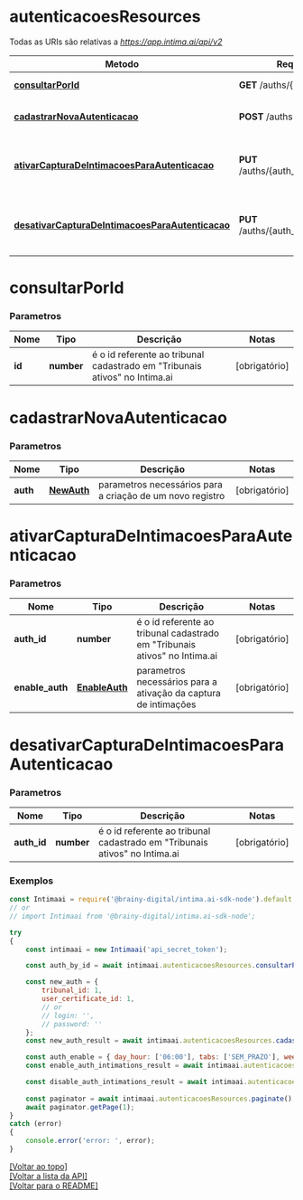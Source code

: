 # **autenticacoesResources**

Todas as URIs são relativas a *https://app.intima.ai/api/v2*

Metodo | Requisição HTTP | Descrição
------------- | ------------- | -------------
[**consultarPorId**](autenticacoesResources.md#consultarPorId) | **GET** /auths/{id} | Visualiza um auth
[**cadastrarNovaAutenticacao**](autenticacoesResources.md#cadastrarNovaAutenticacao) | **POST** /auths | Cadastra um novo auth
[**ativarCapturaDeIntimacoesParaAutenticacao**](autenticacoesResources.md#ativarCapturaDeIntimacoesParaAutenticacao) | **PUT** /auths/{auth_id}/intimations/enable | Ativa a captura de intimações para um auth
[**desativarCapturaDeIntimacoesParaAutenticacao**](autenticacoesResources.md#desativarCapturaDeIntimacoesParaAutenticacao) | **PUT** /auths/{auth_id}/intimations/disable | Desativa a captura de intimações para um auth

# **consultarPorId**

### Parametros

Nome | Tipo | Descrição | Notas
------------- | ------------- | ------------- | -------------
**id** | **number**| é o id referente ao tribunal cadastrado em "Tribunais ativos" no Intima.ai | [obrigatório]

# **cadastrarNovaAutenticacao**

### Parametros

Nome | Tipo | Descrição | Notas
------------- | ------------- | ------------- | -------------
**auth** | [**NewAuth**](../models/auth/NewAuth.md)| parametros necessários para a criação de um novo registro | [obrigatório]

# **ativarCapturaDeIntimacoesParaAutenticacao**

### Parametros

Nome | Tipo | Descrição | Notas
------------- | ------------- | ------------- | -------------
**auth_id** | **number**| é o id referente ao tribunal cadastrado em "Tribunais ativos" no Intima.ai | [obrigatório]
**enable_auth** | [**EnableAuth**](../models/auth/EnableAuth.md)| parametros necessários para a ativação da captura de intimações | [obrigatório]

# **desativarCapturaDeIntimacoesParaAutenticacao**

### Parametros

Nome | Tipo | Descrição | Notas
------------- | ------------- | ------------- | -------------
**auth_id** | **number**| é o id referente ao tribunal cadastrado em "Tribunais ativos" no Intima.ai | [obrigatório]

### Exemplos
```javascript
const Intimaai = require('@brainy-digital/intima.ai-sdk-node').default;
// or
// import Intimaai from '@brainy-digital/intima.ai-sdk-node';

try
{
    const intimaai = new Intimaai('api_secret_token');

    const auth_by_id = await intimaai.autenticacoesResources.consultarPorId(1);

    const new_auth = { 
        tribunal_id: 1, 
        user_certificate_id: 1,
        // or
        // login: '',
        // password: ''
    };
    const new_auth_result = await intimaai.autenticacoesResources.cadastrarNovaAutenticacao(new_auth);

    const auth_enable = { day_hour: ['06:00'], tabs: ['SEM_PRAZO'], week_days: [0] };
    const enable_auth_intimations_result = await intimaai.autenticacoesResources.ativarCapturaDeIntimacoesParaAutenticacao(199, auth_enable);

    const disable_auth_intimations_result = await intimaai.autenticacoesResources.desativarCapturaDeIntimacoesParaAutenticacao(199);
    
    const paginator = await intimaai.autenticacoesResources.paginate();
    await paginator.getPage(1);
}
catch (error)
{
    console.error('error: ', error);
}
```

[[Voltar ao topo]](#)        
[[Voltar a lista da API]](../../README.md#Documentação-para-os-Endpoints-da-API)    
[[Voltar para o README]](../../README.md#Intima.ai---SDK-NodeJS)
